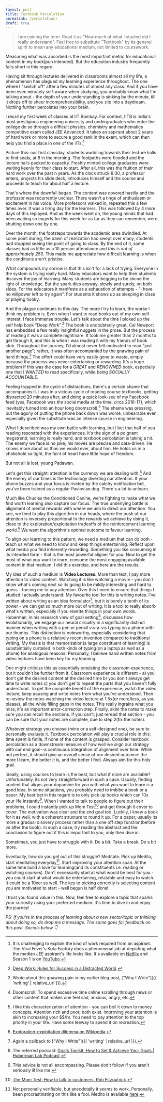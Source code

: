 ```yaml
---
layout: post
title: Textbook Percolation
permalink: /percolation/
draft: true
---
```


> I am coining the term. Read it as "How much of what I studied did I really understand". Feel free to substitute "Textbook" by its general spirit to mean any educational medium, not limited to coursework. 

Measuring what was absorbed is the most important metric for educational content in my book(pun intended). But the education industry frequently falls short in this regard.

Having sit through lectures delivered in classrooms almost all my life, a phenomenon has plagued my learning experience throughout. The one where I "switch off" after a few minutes of almost any class. And if you have been even minutely self-aware when studying, you probably know what I'm talking about - the depth of your understanding is sinking by the minute, till it drops off to sheer incomprehensibility, and you slip into a daydream. Nothing further percolates into your brain.

I recall my first week of classes at IIT Bombay. For context, IITB is India's most prestigious engineering university and undergraduates who enter the college do so through a difficult physics, chemistry and mathematics competitive exam called JEE Advanced. It takes an aspirant about 2 years of hard work or more to secure a good rank in the exam, which can then help you find a place in one of the IITs.[^jee]

Picture this: our first classday, students waddling towards their lecture halls to find seats, at 8 in the morning. The footpaths were flooded and the lecture halls packed to capacity. Freshly minted college graduates were waiting keenly for their class to start. After all, this was the fruition of their hard work over the past n years. As the clock struck 8:30, a professor enters, projects his slide deck, introduces himself and the course and proceeds to teach for about half a lecture. 

That's where the downfall began. The content was covered hastily and the professor was recurrently unclear. There wasn't a tinge of enthusiasm or excitement in his voice. More professors walked in, repeated this a few times over. It was a tiring day for the learners. This was followed by 4 more days of this replayed. And as the week went on, the young minds that had been waiting so eagerly for this week for as far as they can remember, were shutting down one by one.

Over the month, the footsteps towards the academic area dwindled. At some point during, the dawn of realization had swept over many; students had stopped seeing the point of going to class. By the end of it, some classes had as little as a 10 person attendance and *this is out of approximately 250*. This made me appreciate how difficult learning is when the conditions aren't pristine.

What compounds my sorrow is that this isn't for a lack of trying. Everyone in the system is trying really hard. Many educators want to help their students discover the joy of learning. Many students are begging to be shone the light of knowledge. But the spark dies anyway, slowly and surely, on both sides. For the educators it manifests as a exhaustion of attempts - "I have no willpower left to try again". For students it shows up as sleeping in class or playing hooky.

And the plague continues to this day. The more I try to learn, the worse I think my problem is. Even when I want to read books out of my own self-interest, I face immense trouble. Let's talk about the time I picked up the self help book "Deep Work".[^deepwork] The book is undoubtedly great. Cal Newport has embedded a few really insightful nuggets in the prose. But the process of reading it was a complete nightmare. It took me greater than 2 months to get through it, and this is when I was reading it with my friends of book club. Throughout the journey, I'd almost never felt motivated to read "just another page"; rather, it was often accompanied by the gnawing pain of hard things.[^gnawing] The effort could have very easily gone to waste, simply because the process was never entertaining or rewarding. It's a huge problem if this was the case for a *GREAT* and *RENOWNED* book, especially one that I *WANTED* to read specifically, while being *SOCIALLY ACCOUNTABLE*.

Feeling trapped in the cycle of distractions, there's a certain shame that accompanies it. I was in a vicious cycle of reading course textbooks, getting distracted 20 minutes after, and doing a quick look-see of my Facebook feed (yes, Facebook was *the* social media at the time, circa 2016-17), which inevitably turned into an hour long doomscroll.[^doomscroll] The shame was pressing, but the agony of putting the phone back down was worse, unbearable even, especially given the substitute was an intense course in engineering.

What I described was my own battle with learning, but I bet that half of you reading resonated with the experiences. It's the sign of a poignant megatrend; learning is really hard, and textbook percolation is taking a hit. The enemy we face is no joke; his moves are precise and data-driven. He knows more about us than we would ever, about him. He holds us in a chokehold so tight, the faint of heart have little hope of freedom.

But not all is lost, young Padawan.

<!-- TBD: SAVE THE READER -->

Let's get this straight: attention is the currency we are dealing with.[^attncurrency] And the enemy of our times is the technology diverting our attention. If your phone buzzes and your focus is riveted by the catchy notification bell, you've been trained as a regular Pavlovian dog. There's a lot to unlearn.

Much like Chucles the Conditioned Canine, we're fighting to make what we find worth learning also capture our focus. The true underlying battle is alignment of mental rewards with where we aim to direct our attention. You see, we tend to play this algorithm in our heads, where the push of our attention is inversely proportional to the rewards we achieve by doing it, close to the exploration/exploitation tradeoffs of the reinforcement learning world.[^rl] We want the algorithm's optimal outcome to favour learning.

To align our learning to this pattern, we need a medium that can do both - teach us what we need to know and keep things entertaining. Reflect upon what media you find inherently rewarding. Something you like consuming in its intended form - that is the most powerful aligner for you. Now to get the most of what you want to learn, consume the most engaging available content in that medium. I did this exercise, and here are the results.

My idea of such a medium is **Video Lectures**. More than text, I pay more attention to video content. Watching it is like watching a movie - you don't know what's coming next so its going to be mildly interesting and hard to guess - forcing me to pay attention. Over this I need to ensure that things I studied I actually understand. My favourite tool for this is writing notes. I've written about writing as an idea formulator[^writing], but it is barely a tenth of its power - we can get so much more out of writing. It is a tool to really absorb what's written, especially if you rewrite things in your own words. Huberman, in his research view of goal setting[^huberman], discusses how evolutionarily, we engage our neural circuitry in a significantly distinct manner when writing with a pen or pencil vis-a-vis typing on a phone with our thumbs. This distinction is noteworthy, especially considering that typing on a phone is a relatively recent invention compared to traditional writing. My thesis is that memorization(a large constituent of learning) is substaintially curtailed in both kinds of typing(on a laptop as well as a phone) for analogous reasons. Personally, I believe hand written notes from video lectures have been key for my learning.

One might criticize this as essentially emulating the classroom experience, but it couldn't be further from it. Classroom experience is different - a) you don't get the desired content at the desired time b) you don't always get time to write notes c) you don't get to repeat the parts that you haven't fully understood. To get the complete benefit of the experience, watch the video lecture, keep pausing and write notes from what you've understood. Then re-review the notes watching the video lecture at 1.5x(or more/less, as you please), all the while filling gaps in the notes. This really ingrains what you miss; it's an important error-correction step. Finally, skim the notes to make sure you can recall the sections. If you can't, just reread that section - you can be sure that your notes are complete, due to step 2(fix the notes).

Whatever strategy you choose (mine or a self-designed one), be sure to personally evaluate it. Textbook percolation will play a crucial role in this; time spent is futile, if none of the content is grasped. Consider textbook percolation as a downstream measure of how well we align our strategy with our end goal--a continuous integration of alignment over time. While not perfect, it should give an overall sense of our desired outcome: the more I learn, the better it is, and the better I feel. Always aim for this holy grail.

Ideally, using courses to learn is the best, but what if none are available? Unfortunately, its not very straightforward in such a case. Usually, finding content that aligns your dopamine for you with what you want to learn is a good idea. In some situations, you probably need to imbibe a book or a paper. My best bet in this regard is to only pick up books which can 10x your life instantly[^books]. When I wanted to talk to people to figure out their problems, I could instantly pick up Mom Test[^momtest] and get through it cover to cover. The motivation was clear and the end goal too. Luckily, I knew a book for it as well, with a coherent structure to round it up. For a paper, usually its more a gradual disovery process rather than a one off step function(before vs after the book). In such a case, try reading the abstract and the conclusion to figure out if this is important to you, only then dive in.

Sometimes, you just have to struggle with it. Do a bit. Take a break. Do a bit more.

Eventually, how do you get out of this struggle? Meditate. Pick up Medito, start meditating everyday[^meditation]. Start improving your attention span. At the same time build a love for learning(and its constituents i.e. reading or watching courses). Don't necessarily start at what would be best for you - you could start at what would be entertaining, relatable and easy to watch. It could be a 10xer as well. The key to picking correctly is selecting content you are motivated to start - well begun is half done!

I trust you found value in this. Now, feel free to explore a topic that sparks your curiosity using your preferred medium. It's time to dive in and enjoy the journey!

*PS: If you're in the process of learning about a new sector/topic or thinking about doing so, do drop me a message. The same goes for feedback on this post. Socials below :point_down:*

[^jee]: It is challenging to explain the kind of work required from an aspirant. The Viral Fever's Kota Factory does a phenomenal job at depicting what the median JEE aspirant's life looks like. It's available on [Netflix](https://www.netflix.com/in/title/81249783) and Season 1 is on [YouTube](https://www.youtube.com/playlist?list=PLTB0eCoUXErb7pV0Sj1hXWrxerSZX1qgh).
[^deepwork]: [Deep Work: Rules for Success in a Distracted World](https://calnewport.com/deep-work-rules-for-focused-success-in-a-distracted-world/).
[^gnawing]: Wrote about this gnawing pain in my earlier blog post, ["Why I Write"]({{ 'writing' | relative_url }}).
[^doomscroll]: Doomscroll: To spend excessive time online scrolling through news or other content that makes one feel sad, anxious, angry, etc.
[^attncurrency]: I like this characterization of attention - you can boil it down to money concepts. Attention rich and poor, both exist. Improving your attention is akin to increasing your $$/hr. You need to pay attention to the top priority in your life. Have some leeway to spend it on recreation.
[^writing]: Again a callback to ["Why I Write"]({{ 'writing' | relative_url }}).
[^huberman]: The referred podcast: [Goals Toolkit: How to Set & Achieve Your Goals | Huberman Lab Podcast](https://www.youtube.com/watch?v=CrtR12PBKb0).
[^momtest]: [The Mom Test: How to talk to customers, Rob Fitzpatrick](https://www.momtestbook.com/).
[^books]: This advice is not all encompassing. Please don't follow if you aren't seriously ill like me.
[^meditation]: Not personally verifiable, but anecdotally it seems to work. Personally, been procrastinating on this like a fool. Medito is available [here](https://meditofoundation.org/).
[^rl]: [Exploration-exploitation dilemma on Wikipedia](https://en.wikipedia.org/wiki/Exploration-exploitation_dilemma).